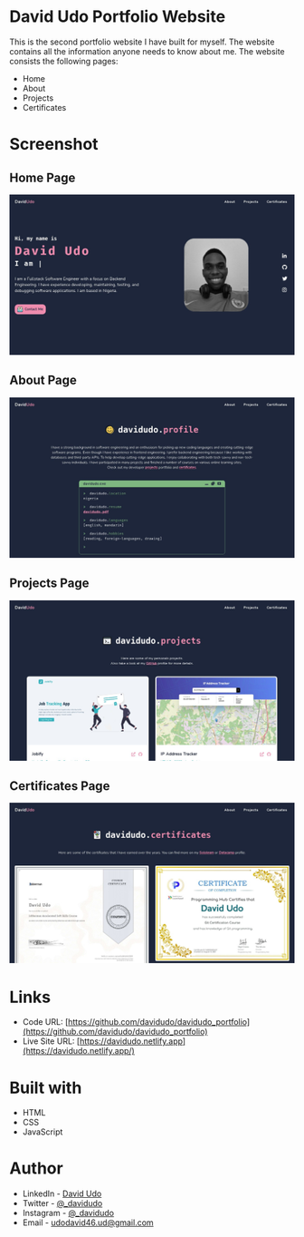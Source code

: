 # David Udo Portfolio Website

This is the second portfolio website I have built for myself. The website contains all the information anyone needs to know about me. The website consists the following pages: 
- Home
- About
- Projects
- Certificates

# Screenshot

## Home Page

![Home Screenshot](./assets/img/screenshots/home.jpeg)

## About Page

![About Screenshot](./assets/img/screenshots/about.jpeg)

## Projects Page

![Projects Screenshot](./assets/img/screenshots/projects.jpeg)

## Certificates Page

![Certificates Screenshot](./assets/img/screenshots/certificates.jpeg)

# Links

- Code URL: [https://github.com/davidudo/davidudo_portfolio](https://github.com/davidudo/davidudo_portfolio)
- Live Site URL: [https://davidudo.netlify.app](https://davidudo.netlify.app/)

# Built with

- HTML
- CSS
- JavaScript

# Author

- LinkedIn - [David Udo](https://www.linkedin.com/in/david-udo-1713b3231)
- Twitter - [@_davidudo](https://www.twitter.com/_davidudo)
- Instagram - [@_davidudo](https://instagram.com/_davidudo)
- Email - [udodavid46.ud@gmail.com](mailto:udodavid46.ud@gmail.com)